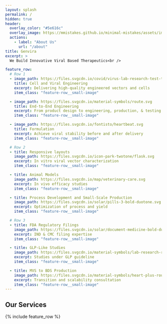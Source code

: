 ```yaml
---
layout: splash
permalink: /
hidden: true
header:
  overlay_color: "#5e616c"
  overlay_image: https://mmistakes.github.io/minimal-mistakes/assets/images/mm-home-page-feature.jpg
  actions:
    - label: "About Us"
      url: "/about"
title: Genvira
excerpt: >
  We Build Innovative Viral Based Therapeutics<br />

feature_row:
  # Row 1
  - image_path: https://files.svgcdn.io/covid/virus-lab-research-test-tube.svg
    title: Cell and Viral Engineering
    excerpt: Delivering high-quality engineered vectors and cells
    item_class: "feature-row__small-image"

  - image_path: https://files.svgcdn.io/material-symbols/route.svg
    title: End-to-End Engineering
    excerpt: From product design to engineering, production, & testing
    item_class: "feature-row__small-image"

  - image_path: https://files.svgcdn.io/fontisto/heartbeat.svg
    title: Formulation
    excerpt: Achieve viral stability before and after delivery
    item_class: "feature-row__small-image"

  # Row 2
  - title: Responsive layouts
    image_path: https://files.svgcdn.io/icon-park-twotone/flask.svg
    excerpt: In vitro viral vector characterization
    item_class: "feature-row__small-image"

  - title: Animal Models
    image_path: https://files.svgcdn.io/map/veterinary-care.svg
    excerpt: In vivo efficacy studies
    item_class: "feature-row__small-image"

  - title: Process Development and Small-Scale Production
    image_path: https://files.svgcdn.io/solar/pills-3-bold-duotone.svg
    excerpt: Optimization of process and yield
    item_class: "feature-row__small-image"

  # Row 3
  - title: FDA Regulatory Filings
    image_path: https://files.svgcdn.io/solar/document-medicine-bold-duotone.svg
    excerpt: IND & CMC filing expertise
    item_class: "feature-row__small-image"

  - title: GLP-Like Studies
    image_path: https://files.svgcdn.io/material-symbols/lab-research-rounded.svg
    excerpt: Studies under GLP guideline
    item_class: "feature-row__small-image"

  - title: MVS to BDS Production
    image_path: https://files.svgcdn.io/material-symbols/heart-plus-rounded.svg
    excerpt: Transition and scalability consultation
    item_class: "feature-row__small-image"
---
```


## Our Services
{% include feature_row %}
